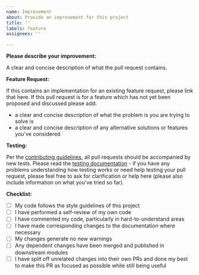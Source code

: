 ```yaml
---
name: Improvement
about: Provide an improvement for this project
title: ''
labels: feature
assignees: ''

---
```


**Please describe your improvement:**

A clear and concise description of what the pull request contains.

**Feature Request:**

If this contains an implementation for an existing feature request, please link that here. If this
pull request is for a feature which has not yet been proposed and discussed please add:

- a clear and concise description of what the problem is you are trying to solve is
- a clear and concise description of any alternative solutions or features you've considered

**Testing:**

Per the [contributing guidelines][1], all pull requests should be accompanied by new tests. Please
read the [testing documentation][2] - if you have any problems understanding how testing works or
need help testing your pull request, please feel free to ask for clarification or help here (please
also include information on what you've tried so far).

**Checklist:**

- [ ] My code follows the style guidelines of this project
- [ ] I have performed a self-review of my own code
- [ ] I have commented my code, particularly in hard-to-understand areas
- [ ] I have made corresponding changes to the documentation where necessary
- [ ] My changes generate no new warnings
- [ ] Any dependent changes have been merged and published in downstream modules
- [ ] I have split off unrelated changes into their own PRs and done my best to make this PR as
      focused as possible while still being useful

 [1]: https://github.com/pkmn/dmg/blob/master/CONTRIBUTING.md
 [2]: https://github.com/pkmn/dmg/blob/master/TESTING.md
